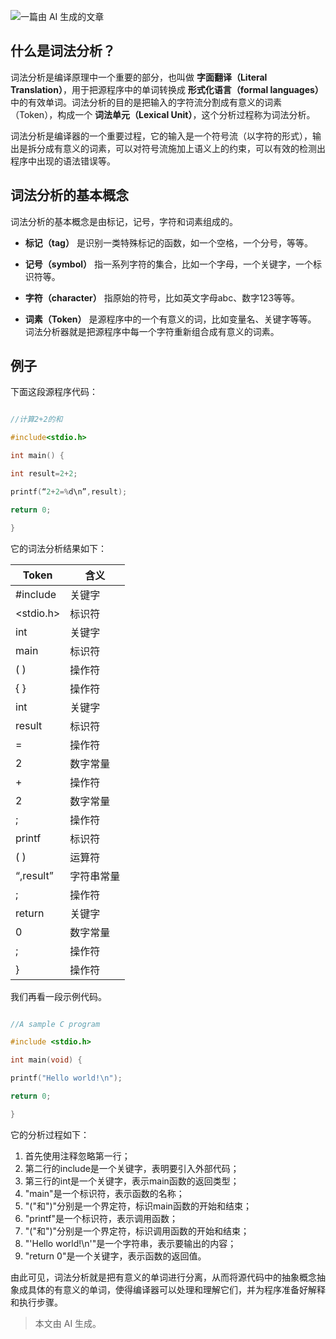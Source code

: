 ![一篇由 AI 生成的文章](https://blog-pic-1251295613.cos.ap-guangzhou.myqcloud.com/1670661820.651914SmartPic.png)

## 什么是词法分析？

词法分析是编译原理中一个重要的部分，也叫做 **字面翻译（Literal Translation）**，用于把源程序中的单词转换成 **形式化语言（formal languages）** 中的有效单词。词法分析的目的是把输入的字符流分割成有意义的词素（Token），构成一个 **词法单元（Lexical Unit）**，这个分析过程称为词法分析。

词法分析是编译器的一个重要过程，它的输入是一个符号流（以字符的形式），输出是拆分成有意义的词素，可以对符号流施加上语义上的约束，可以有效的检测出程序中出现的语法错误等。

## 词法分析的基本概念

词法分析的基本概念是由标记，记号，字符和词素组成的。

* **标记（tag）** 是识别一类特殊标记的函数，如一个空格，一个分号，等等。

* **记号（symbol）** 指一系列字符的集合，比如一个字母，一个关键字，一个标识符等。

* **字符（character）** 指原始的符号，比如英文字母abc、数字123等等。

* **词素（Token）** 是源程序中的一个有意义的词，比如变量名、关键字等等。 词法分析器就是把源程序中每一个字符重新组合成有意义的词素。

## 例子

下面这段源程序代码：

```c

//计算2+2的和

#include<stdio.h>

int main() {

int result=2+2;

printf(“2+2=%d\n”,result);

return 0;

}

```

它的词法分析结果如下：

| Token | 含义 |
| --- | --- |
| #include | 关键字 |
| <stdio.h> | 标识符 |
| int | 关键字 |
| main | 标识符 |
| ( ) | 操作符 |
| { } | 操作符 |
| int | 关键字 |
| result | 标识符 |
| = | 操作符 |
| 2 | 数字常量 |
| + | 操作符 |
| 2 | 数字常量 |
| ; | 操作符 |
| printf | 标识符 |
| ( ) | 运算符 |
| “,result” | 字符串常量 |
| ; | 操作符 |
| return | 关键字 |
| 0 | 数字常量 |
| ; | 操作符 |
| } | 操作符 |

我们再看一段示例代码。

```c

//A sample C program

#include <stdio.h>

int main(void) {

printf("Hello world!\n");

return 0;

}

```

它的分析过程如下：

1. 首先使用注释忽略第一行；
2. 第二行的include是一个关键字，表明要引入外部代码；
3. 第三行的int是一个关键字，表示main函数的返回类型；
4. "main"是一个标识符，表示函数的名称；
5. "("和")"分别是一个界定符，标识main函数的开始和结束；
6. "printf"是一个标识符，表示调用函数；
7. "("和")"分别是一个界定符，标识调用函数的开始和结束；
8. "'Hello world!\n'"是一个字符串，表示要输出的内容；
9. "return 0"是一个关键字，表示函数的返回值。

由此可见，词法分析就是把有意义的单词进行分离，从而将源代码中的抽象概念抽象成具体的有意义的单词，使得编译器可以处理和理解它们，并为程序准备好解释和执行步骤。

> 本文由 AI 生成。
